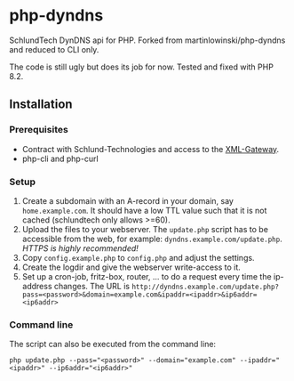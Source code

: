 php-dyndns
==========

SchlundTech DynDNS api for PHP. Forked from martinlowinski/php-dyndns and reduced to CLI only.

The code is still ugly but does its job for now. Tested and fixed with PHP 8.2.

Installation
------------

### Prerequisites

- Contract with Schlund-Technologies and access to the [XML-Gateway](http://www.schlundtech.com/services/xml-gateway/).
- php-cli and php-curl

### Setup

1. Create a subdomain with an A-record in your domain, say `home.example.com`. It should have a low TTL value such that it is not cached (schlundtech only allows >=60).
2. Upload the files to your webserver. The `update.php` script has to be accessible from the web, for example: `dyndns.example.com/update.php`. *HTTPS is highly recommended!*
3. Copy `config.example.php` to `config.php` and adjust the settings.
4. Create the logdir and give the webserver write-access to it.
5. Set up a cron-job, fritz-box, router, ... to do a request every time the ip-address changes. The URL is `http://dyndns.example.com/update.php?pass=<password>&domain=example.com&ipaddr=<ipaddr>&ip6addr=<ip6addr>`

### Command line

The script can also be executed from the command line:

```
php update.php --pass="<password>" --domain="example.com" --ipaddr="<ipaddr>" --ip6addr="<ip6addr>"
```
